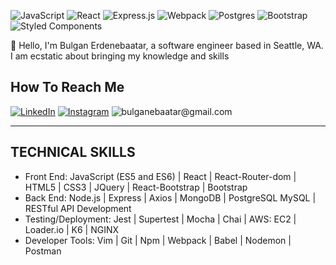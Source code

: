 ![JavaScript](https://img.shields.io/badge/javascript-%23323330.svg?style=for-the-badge&logo=javascript&logoColor=%23F7DF1E)
![React](https://img.shields.io/badge/react-%2320232a.svg?style=for-the-badge&logo=react&logoColor=%2361DAFB) ![Express.js](https://img.shields.io/badge/express.js-%23404d59.svg?style=for-the-badge&logo=express&logoColor=%2361DAFB) ![Webpack](https://img.shields.io/badge/webpack-%238DD6F9.svg?style=for-the-badge&logo=webpack&logoColor=black) ![Postgres](https://img.shields.io/badge/postgres-%23316192.svg?style=for-the-badge&logo=postgresql&logoColor=white)
![Bootstrap](https://img.shields.io/badge/bootstrap-%23563D7C.svg?style=for-the-badge&logo=bootstrap&logoColor=white)
![Styled Components](https://img.shields.io/badge/styled--components-DB7093?style=for-the-badge&logo=styled-components&logoColor=white)

👋 Hello, I'm Bulgan Erdenebaatar, a software engineer based in Seattle, WA. I am ecstatic about bringing my knowledge and skills 

## How To Reach Me 
[![LinkedIn](https://img.shields.io/badge/linkedin-%230077B5.svg?style=for-the-badge&logo=linkedin&logoColor=white)](https://www.linkedin.com/in/bulgan-erdenebaatar/) [![Instagram](https://img.shields.io/badge/beebulgaa-%23E4405F.svg?style=for-the-badge&logo=Instagram&logoColor=white)](https://www.instagram.com/beebulgaa/)
![bulganebaatar@gmail.com](https://img.shields.io/badge/google-4285F4?style=for-the-badge&logo=google&logoColor=white)

---
## TECHNICAL SKILLS 
- Front End: JavaScript (ES5 and ES6) | React | React-Router-dom | HTML5 | CSS3 | JQuery | React-Bootstrap | Bootstrap
- Back End: Node.js | Express | Axios | MongoDB | PostgreSQL MySQL | RESTful API Development
- Testing/Deployment: Jest | Supertest | Mocha | Chai | AWS: EC2 | Loader.io | K6 | NGINX
- Developer Tools: Vim | Git | Npm | Webpack | Babel | Nodemon | Postman



<!-- Here are some ideas to get you started: -->
<!-- 
- 🔭 I’m currently working on ...
- 🌱 I’m currently learning ...
- 👯 I’m looking to collaborate on ...
- 🤔 I’m looking for help with ...
- 💬 Ask me about ...
- 📫 How to reach me: ...
- 😄 Pronouns: ...
- ⚡ Fun fact: ...
-->
